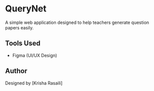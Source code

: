 # QueryNet

A simple web application designed to help teachers generate question papers easily.

## Tools Used
- Figma (UI/UX Design)

## Author
Designed by [Krisha Rasaili]
